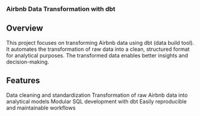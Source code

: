 

### Airbnb Data Transformation with dbt

## Overview

This project focuses on transforming Airbnb data using dbt (data build tool). It automates the transformation of raw data into a clean, structured format for analytical purposes. The transformed data enables better insights and decision-making.


## Features

Data cleaning and standardization
Transformation of raw Airbnb data into analytical models
Modular SQL development with dbt
Easily reproducible and maintainable workflows